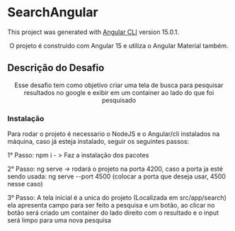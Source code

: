 # SearchAngular

This project was generated with [Angular CLI](https://github.com/angular/angular-cli) version 15.0.1.

<p align="center">
O projeto é construido com Angular 15 e utiliza o Angular Material também.
</p>

## Descrição do Desafio
<p align="center">Esse desafio tem como objetivo criar uma tela de busca para pesquisar resultados no google e exibir em um container ao lado do que foi pesquisado </p>


### Instalação

Para rodar o projeto é necessario o NodeJS e o Angular/cli instalados na máquina, caso já esteja instalado, seguir os seguintes passos:

1° Passo: npm i - > Faz a instalação dos pacotes

2° Passo: ng serve -> rodará o projeto na porta 4200, caso a porta ja esté sendo usada:
          ng serve --port 4500 (colocar a porta que deseja usar, 4500 nesse caso)

3° Passo: A tela inicial é a unica do projeto (Localizada em src/app/search) ela apresenta campo para ser feito a pesquisa e um botão, ao clicar no botão será criado um container do lado direito com o resultado e o input será limpo para uma nova pesquisa
